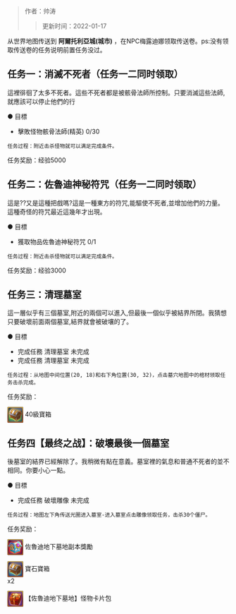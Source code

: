 > 作者：帅涛
>> 更新时间：2022-01-17

从世界地图传送到 **阿爾托利亞城(城市)** ，在NPC梅露迪娜领取传送卷。ps:没有领取传送卷的任务说明前置任务没过。


## 任务一：消滅不死者（任务一二同时领取）

這裡徘徊了太多不死者。這些不死者都是被骸骨法師所控制。只要消滅這些法師,就應該可以停止他們的行
 
● 目標
* 擊敗怪物骸骨法師(精英) 0/30

```
任务过程：附近击杀怪物就可以满足完成条件。
```

任务奖励：经验5000


## 任务二：佐魯迪神秘符咒（任务一二同时领取）
這是??又是這種把戲嗎?這是一種東方的符咒,能驅使不死者,並增加他們的力量。這種奇怪的符咒最近這幾年才出現。

● 目標
* 獲取物品佐魯迪神秘符咒 0/1

```
任务过程：附近击杀怪物就可以满足完成条件。
```

任务奖励：经验3000


## 任务三：清理墓室

這一層似乎有三個墓室,附近的兩個可以進入,但最後一個似乎被結界所閉。我猜想只要破壞前面兩個墓室,結界就會被破壤的了。

● 目標
* 完成任務 清理墓室 未完成
* 完成任務 清理墓室 未完成

```
任务过程：从地图中间位置(20, 18)和右下角位置(30, 32)，点击墓穴地图中的棺材领取任务击杀完成。
```

任务奖励：

<a href="http://helper/item/25647"><img src="/empire/image/item/197_1.png" width="36" height="36" style="vertical-align: middle;" /></a> <span>40級寶箱</span><br/>


## 任务四【最终之战】：破壞最後一個墓室
後墓室的結界已經解除了。我稍微有點在意義。墓室裡的氣息和普通不死者的並不相同。你要小心一點。

● 目標
* 完成任務 破壞雕像 未完成

```
任务过程：地图左下角传送光圈进入墓室-进入墓室点击雕像领取任务，击杀30个僵尸。
```

任务奖励：

<a href="http://helper/item/29176"><img src="/empire/image/item/198_4.png" width="36" height="36" style="vertical-align: middle;" /></a> <span>佐魯迪地下墓地副本獎勵</span><br/>


<a href="http://helper/item/25677"><img src="/empire/image/item/197_2.png" width="36" height="36" style="vertical-align: middle;" /></a> <span>寶石寶箱</span><br/>
x2


<a href="http://helper/item/1191"><img src="/empire/image/item/196_3.png" width="36" height="36" style="vertical-align: middle;" /></a> <span>【佐魯迪地下墓地】怪物卡片包</span><br/>

<div id="gitalk-container"></div>
<link rel="stylesheet" href="https://unpkg.com/gitalk/dist/gitalk.css">
<script src="https://unpkg.com/gitalk@latest/dist/gitalk.min.js"></script> 
<script src="/empire/js/library.js"></script> 
<script type="text/javascript">setTitle("佐魯迪墓地");</script>
        